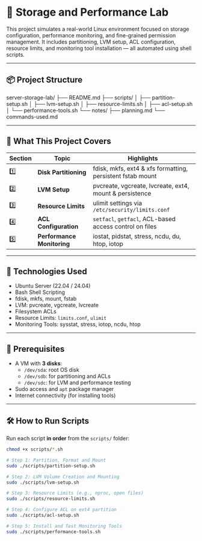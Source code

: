 # 💽 Storage and Performance Lab

This project simulates a real-world Linux environment focused on storage configuration, performance monitoring, and fine-grained permission management. It includes partitioning, LVM setup, ACL configuration, resource limits, and monitoring tool installation — all automated using shell scripts.

---

## 📦 Project Structure

server-storage-lab/
├── README.md
├── scripts/
│ ├── partition-setup.sh
│ ├── lvm-setup.sh
│ ├── resource-limits.sh
│ ├── acl-setup.sh
│ └── performance-tools.sh
└── notes/
├── planning.md
└── commands-used.md

---

## 🚀 What This Project Covers

| Section | Topic | Highlights |
|--------|-------|------------|
| 1️⃣ | **Disk Partitioning** | fdisk, mkfs, ext4 & xfs formatting, persistent fstab mount |
| 2️⃣ | **LVM Setup** | pvcreate, vgcreate, lvcreate, ext4, mount & persistence |
| 3️⃣ | **Resource Limits** | ulimit settings via `/etc/security/limits.conf` |
| 4️⃣ | **ACL Configuration** | `setfacl`, `getfacl`, ACL-based access control on files |
| 5️⃣ | **Performance Monitoring** | iostat, pidstat, stress, ncdu, du, htop, iotop |

---

## 🧰 Technologies Used

- Ubuntu Server (22.04 / 24.04)
- Bash Shell Scripting
- fdisk, mkfs, mount, fstab
- LVM: pvcreate, vgcreate, lvcreate
- Filesystem ACLs
- Resource Limits: `limits.conf`, `ulimit`
- Monitoring Tools: sysstat, stress, iotop, ncdu, htop

---

## 📁 Prerequisites

- A VM with **3 disks**:
  - `/dev/sda`: root OS disk
  - `/dev/sdb`: for partitioning and ACLs
  - `/dev/sdc`: for LVM and performance testing
- Sudo access and `apt` package manager
- Internet connectivity (for installing tools)

---

## 🛠️ How to Run Scripts

Run each script **in order** from the `scripts/` folder:

```bash
chmod +x scripts/*.sh

# Step 1: Partition, Format and Mount
sudo ./scripts/partition-setup.sh

# Step 2: LVM Volume Creation and Mounting
sudo ./scripts/lvm-setup.sh

# Step 3: Resource Limits (e.g., nproc, open files)
sudo ./scripts/resource-limits.sh

# Step 4: Configure ACL on ext4 partition
sudo ./scripts/acl-setup.sh

# Step 5: Install and Test Monitoring Tools
sudo ./scripts/performance-tools.sh